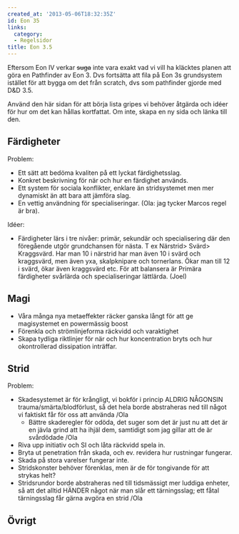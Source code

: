 ```yaml
---
created_at: '2013-05-06T18:32:35Z'
id: Eon 35
links:
  category:
  - Regelsidor
title: Eon 3.5
---
```


Eftersom Eon IV verkar <s>suga</s> inte vara exakt vad vi vill ha kläcktes planen att göra en
Pathfinder av Eon 3. Dvs fortsätta att fila på Eon 3s grundsystem istället för att bygga om det från
scratch, dvs som pathfinder gjorde med D&D 3.5.

Använd den här sidan för att börja lista gripes vi behöver åtgärda och idéer för hur om det kan
hållas kortfattat. Om inte, skapa en ny sida och länka till den.

Färdigheter
-----------

Problem:

-   Ett sätt att bedöma kvaliten på ett lyckat färdighetsslag.
-   Konkret beskrivning för när och hur en färdighet används.
-   Ett system för sociala konflikter, enklare än stridsystemet men mer dynamiskt än att bara att
    jämföra slag.
-   En vettig användning för specialiseringar. (Ola: jag tycker Marcos regel är bra).

Idéer:

-   Färdigheter lärs i tre nivåer: primär, sekundär och specialisering där den föregående utgör
    grundchansen för nästa. T ex Närstrid\> Svärd\> Kraggsvärd. Har man 10 i närstrid har man även
    10 i svärd och kraggsvärd, men även yxa, skalpknipare och tornerlans. Ökar man till 12 i svärd,
    ökar även kraggsvärd etc. För att balansera är Primära färdigheter svårlärda och
    specialiseringar lättlärda. (Joel)

Magi
----

-   Våra många nya metaeffekter räcker ganska långt för att ge magisystemet en powermässig boost
-   Förenkla och strömlinjeforma räckvidd och varaktighet
-   Skapa tydliga riktlinjer för när och hur koncentration bryts och hur okontrollerad dissipation
    inträffar.

Strid
-----

Problem:

-   Skadesystemet är för krångligt, vi bokför i princip ALDRIG NÅGONSIN trauma/smärta/blodförlust,
    så det hela borde abstraheras ned till något vi faktiskt får för oss att använda /Ola
    -   Bättre skaderegler för odöda, det suger som det är just nu att det är en jävla grind att ha
        ihjäl dem, samtidigt som jag gillar att de är svårdödade /Ola
-   Riva upp initiativ och SI och låta räckvidd spela in.
-   Bryta ut penetration från skada, och ev. revidera hur rustningar fungerar.
-   Skada på stora varelser fungerar inte.
-   Stridskonster behöver förenklas, men är de för tongivande för att strykas helt?
-   Stridsrundor borde abstraheras ned till tidsmässigt mer luddiga enheter, så att det alltid
    HÄNDER något när man slår ett tärningsslag; ett fåtal tärningsslag får gärna avgöra en strid
    /Ola

Övrigt
------